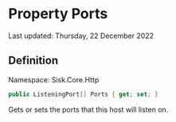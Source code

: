 # Property Ports
Last updated: Thursday, 22 December 2022

## Definition
Namespace: Sisk.Core.Http

```csharp
public ListeningPort[] Ports { get; set; }
```

Gets or sets the ports that this host will listen on.

